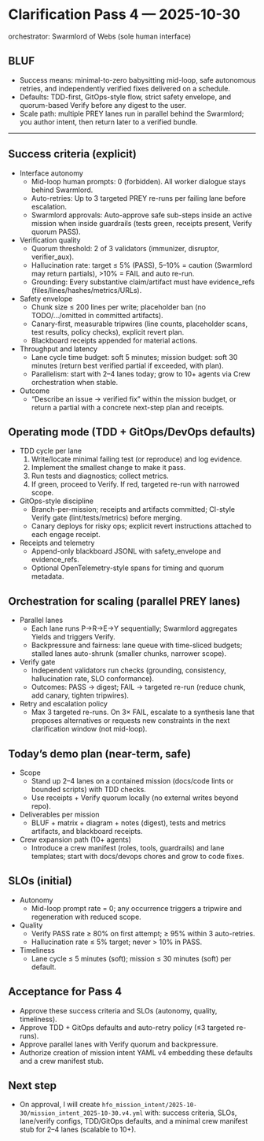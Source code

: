 # Clarification Pass 4 — 2025-10-30

orchestrator: Swarmlord of Webs (sole human interface)

## BLUF
- Success means: minimal-to-zero babysitting mid-loop, safe autonomous retries, and independently verified fixes delivered on a schedule.
- Defaults: TDD-first, GitOps-style flow, strict safety envelope, and quorum-based Verify before any digest to the user.
- Scale path: multiple PREY lanes run in parallel behind the Swarmlord; you author intent, then return later to a verified bundle.

---

## Success criteria (explicit)
- Interface autonomy
  - Mid-loop human prompts: 0 (forbidden). All worker dialogue stays behind Swarmlord.
  - Auto-retries: Up to 3 targeted PREY re-runs per failing lane before escalation.
  - Swarmlord approvals: Auto-approve safe sub-steps inside an active mission when inside guardrails (tests green, receipts present, Verify quorum PASS).
- Verification quality
  - Quorum threshold: 2 of 3 validators (immunizer, disruptor, verifier_aux).
  - Hallucination rate: target ≤ 5% (PASS), 5–10% = caution (Swarmlord may return partials), >10% = FAIL and auto re-run.
  - Grounding: Every substantive claim/artifact must have evidence_refs (files/lines/hashes/metrics/URLs).
- Safety envelope
  - Chunk size ≤ 200 lines per write; placeholder ban (no TODO/…/omitted in committed artifacts).
  - Canary-first, measurable tripwires (line counts, placeholder scans, test results, policy checks), explicit revert plan.
  - Blackboard receipts appended for material actions.
- Throughput and latency
  - Lane cycle time budget: soft 5 minutes; mission budget: soft 30 minutes (return best verified partial if exceeded, with plan).
  - Parallelism: start with 2–4 lanes today; grow to 10+ agents via Crew orchestration when stable.
- Outcome
  - “Describe an issue → verified fix” within the mission budget, or return a partial with a concrete next-step plan and receipts.

## Operating mode (TDD + GitOps/DevOps defaults)
- TDD cycle per lane
  1) Write/locate minimal failing test (or reproduce) and log evidence.
  2) Implement the smallest change to make it pass.
  3) Run tests and diagnostics; collect metrics.
  4) If green, proceed to Verify. If red, targeted re-run with narrowed scope.
- GitOps-style discipline
  - Branch-per-mission; receipts and artifacts committed; CI-style Verify gate (lint/tests/metrics) before merging.
  - Canary deploys for risky ops; explicit revert instructions attached to each engage receipt.
- Receipts and telemetry
  - Append-only blackboard JSONL with safety_envelope and evidence_refs.
  - Optional OpenTelemetry-style spans for timing and quorum metadata.

## Orchestration for scaling (parallel PREY lanes)
- Parallel lanes
  - Each lane runs P→R→E→Y sequentially; Swarmlord aggregates Yields and triggers Verify.
  - Backpressure and fairness: lane queue with time-sliced budgets; stalled lanes auto-shrunk (smaller chunks, narrower scope).
- Verify gate
  - Independent validators run checks (grounding, consistency, hallucination rate, SLO conformance).
  - Outcomes: PASS → digest; FAIL → targeted re-run (reduce chunk, add canary, tighten tripwires).
- Retry and escalation policy
  - Max 3 targeted re-runs. On 3× FAIL, escalate to a synthesis lane that proposes alternatives or requests new constraints in the next clarification window (not mid-loop).

## Today’s demo plan (near-term, safe)
- Scope
  - Stand up 2–4 lanes on a contained mission (docs/code lints or bounded scripts) with TDD checks.
  - Use receipts + Verify quorum locally (no external writes beyond repo).
- Deliverables per mission
  - BLUF + matrix + diagram + notes (digest), tests and metrics artifacts, and blackboard receipts.
- Crew expansion path (10+ agents)
  - Introduce a crew manifest (roles, tools, guardrails) and lane templates; start with docs/devops chores and grow to code fixes.

## SLOs (initial)
- Autonomy
  - Mid-loop prompt rate = 0; any occurrence triggers a tripwire and regeneration with reduced scope.
- Quality
  - Verify PASS rate ≥ 80% on first attempt; ≥ 95% within 3 auto-retries.
  - Hallucination rate ≤ 5% target; never > 10% in PASS.
- Timeliness
  - Lane cycle ≤ 5 minutes (soft); mission ≤ 30 minutes (soft) per default.

## Acceptance for Pass 4
- Approve these success criteria and SLOs (autonomy, quality, timeliness).
- Approve TDD + GitOps defaults and auto-retry policy (≤3 targeted re-runs).
- Approve parallel lanes with Verify quorum and backpressure.
- Authorize creation of mission intent YAML v4 embedding these defaults and a crew manifest stub.

## Next step
- On approval, I will create `hfo_mission_intent/2025-10-30/mission_intent_2025-10-30.v4.yml` with: success criteria, SLOs, lane/verify configs, TDD/GitOps defaults, and a minimal crew manifest stub for 2–4 lanes (scalable to 10+).
